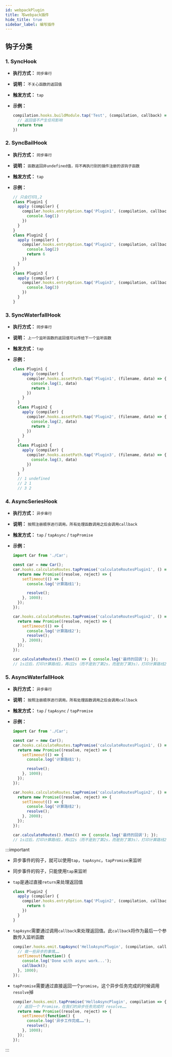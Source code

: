 ```yaml
---
id: webpackPlugin
title: 写webpack插件
hide_title: true
sidebar_label: 编写插件
---
```


## 钩子分类

### 1. SyncHook

- **执行方式：** `同步串行`

- **说明：** `不关心函数的返回值`

- **触发方式：** `tap`

- **示例：**

  ```javascript
  compilation.hooks.buildModule.tap('Test', (compilation, callback) => {
    // 返回值不产生任何影响
    return true
  })
  ```

### 2. SyncBailHook

- **执行方式：** `同步串行`

- **说明：** `函数返回非undefined值，将不再执行别的插件注册的该钩子函数`

- **触发方式：** `tap`

- **示例：**

  ```javascript {13}
  // 只会打印1,2
  class Plugin1 {
    apply (compiler) {
      compiler.hooks.entryOption.tap('Plugin1', (compilation, callback) => {
        console.log(1)
      })
    }
  }
  class Plugin2 {
    apply (compiler) {
      compiler.hooks.entryOption.tap('Plugin2', (compilation, callback) => {
        console.log(2)
        return 6
      })
    }
  }
  class Plugin3 {
    apply (compiler) {
      compiler.hooks.entryOption.tap('Plugin3', (compilation, callback) => {
        console.log(3)
      })
    }
  }
  ```

### 3. SyncWaterfallHook

- **执行方式：** `同步串行`

- **说明：** `上一个监听函数的返回值可以传给下一个监听函数`

- **触发方式：** `tap`

- **示例：**

  ```javascript
  class Plugin1 {
      apply (compiler) {
        compiler.hooks.assetPath.tap('Plugin1', (filename, data) => {
          console.log(1, data)
          return 1
        })
      }
    }
    class Plugin2 {
      apply (compiler) {
        compiler.hooks.assetPath.tap('Plugin2', (filename, data) => {
          console.log(2, data)
          return 2
        })
      }
    }
    class Plugin3 {
      apply (compiler) {
        compiler.hooks.assetPath.tap('Plugin3', (filename, data) => {
          console.log(3, data)
        })
      }
    }
    // 1 undefined
    // 2 1
    // 3 2
  ```

### 4. AsyncSeriesHook

- **执行方式：** `异步串行`

- **说明：** `按照注册顺序进行调用。所有处理函数调用之后会调用callback`

- **触发方式：** `tap` / `tapAsync` / `tapPromise`

- **示例：**

  ```javascript
  import Car from './Car';

  const car = new Car();
  car.hooks.calculateRoutes.tapPromise('calculateRoutesPlugin1', () => {
    return new Promise((resolve, reject) => {
      setTimeout(() => {
        console.log('计算路线1');

        resolve();
      }, 1000);
    });
  });

  car.hooks.calculateRoutes.tapPromise('calculateRoutesPlugin2', () => {
    return new Promise((resolve, reject) => {
      setTimeout(() => {
        console.log('计算路线2');
        resolve();
      }, 2000);
    });
  });

  car.calculateRoutes().then(() => { console.log('最终的回调'); });
  // 1s过后，打印计算路线1，再过2s（而不是到了第2s，而是到了第3s），打印计算路线2，再立马打印最终的回调。
  ```

### 5. AsyncWaterfallHook

- **执行方式：** `异步串行`

- **说明：** `按照注册顺序进行调用。所有处理函数调用之后会调用callback`

- **触发方式：** `tap` / `tapAsync` / `tapPromise`

- **示例：**

  ```javascript
  import Car from './Car';

  const car = new Car();
  car.hooks.calculateRoutes.tapPromise('calculateRoutesPlugin1', () => {
    return new Promise((resolve, reject) => {
      setTimeout(() => {
        console.log('计算路线1');

        resolve();
      }, 1000);
    });
  });

  car.hooks.calculateRoutes.tapPromise('calculateRoutesPlugin2', () => {
    return new Promise((resolve, reject) => {
      setTimeout(() => {
        console.log('计算路线2');
        resolve();
      }, 2000);
    });
  });

  car.calculateRoutes().then(() => { console.log('最终的回调'); });
  // 1s过后，打印计算路线1，再过2s（而不是到了第2s，而是到了第3s），打印计算路线2，再立马打印最终的回调。
  ```

:::important
- 异步事件的钩子，就可以使用`tap`，`tapAsync`，`tapPromise`来监听
- 同步事件的钩子，只能使用`tap`来监听
- `tap`是通过直接`return`来处理返回值

  ```javascript {4}
  class Plugin2 {
    apply (compiler) {
      compiler.hooks.entryOption.tap('Plugin2', (compilation, callback) => {
        return 6
      })
    }
  }
  ```
- `tapAsync`需要通过调用`callback`来处理返回值。此`callback`将作为最后一个参数传入监听函数

  ```javascript {5}
  compiler.hooks.emit.tapAsync('HelloAsyncPlugin', (compilation, callback) => {
    // 做一些异步的事情……
    setTimeout(function() {
      console.log('Done with async work...');
      callback();
    }, 1000);
  });
  ```

- `tapPromise`需要通过直接返回一个`promise`，这个异步任务完成的时候调用`resolve`掉

  ```javascript {6}
  compiler.hooks.emit.tapPromise('HelloAsyncPlugin', compilation => {
    // 返回一个 Promise，在我们的异步任务完成时 resolve……
    return new Promise((resolve, reject) => {
      setTimeout(function() {
        console.log('异步工作完成……');
        resolve();
      }, 1000);
    });
  });
  ```

:::